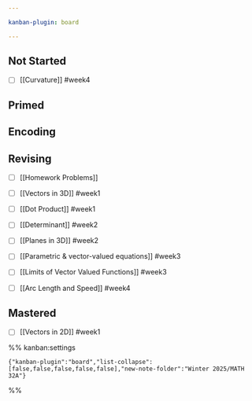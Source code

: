 ```yaml
---

kanban-plugin: board

---
```


## Not Started

- [ ] [[Curvature]] #week4


## Primed



## Encoding



## Revising

- [ ] [[Homework Problems]]
- [ ] [[Vectors in 3D]] #week1
- [ ] [[Dot Product]] #week1
- [ ] [[Determinant]] #week2
- [ ] [[Planes in 3D]] #week2
- [ ] [[Parametric & vector-valued equations]] #week3
- [ ] [[Limits of Vector Valued Functions]] #week3
- [ ] [[Arc Length and Speed]] #week4


## Mastered

- [ ] [[Vectors in 2D]] #week1




%% kanban:settings
```
{"kanban-plugin":"board","list-collapse":[false,false,false,false,false],"new-note-folder":"Winter 2025/MATH 32A"}
```
%%